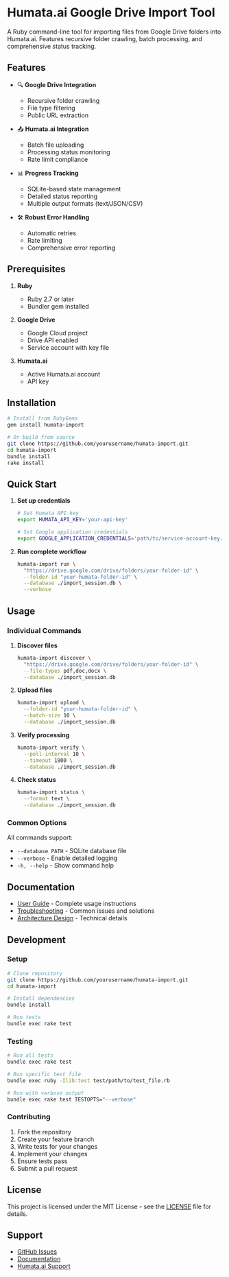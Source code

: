 # Humata.ai Google Drive Import Tool

A Ruby command-line tool for importing files from Google Drive folders into Humata.ai. Features recursive folder crawling, batch processing, and comprehensive status tracking.

## Features

- 🔍 **Google Drive Integration**
  - Recursive folder crawling
  - File type filtering
  - Public URL extraction

- 📤 **Humata.ai Integration**
  - Batch file uploading
  - Processing status monitoring
  - Rate limit compliance

- 📊 **Progress Tracking**
  - SQLite-based state management
  - Detailed status reporting
  - Multiple output formats (text/JSON/CSV)

- 🛠 **Robust Error Handling**
  - Automatic retries
  - Rate limiting
  - Comprehensive error reporting

## Prerequisites

1. **Ruby**
   - Ruby 2.7 or later
   - Bundler gem installed

2. **Google Drive**
   - Google Cloud project
   - Drive API enabled
   - Service account with key file

3. **Humata.ai**
   - Active Humata.ai account
   - API key

## Installation

```bash
# Install from RubyGems
gem install humata-import

# Or build from source
git clone https://github.com/yourusername/humata-import.git
cd humata-import
bundle install
rake install
```

## Quick Start

1. **Set up credentials**
   ```bash
   # Set Humata API key
   export HUMATA_API_KEY='your-api-key'

   # Set Google application credentials
   export GOOGLE_APPLICATION_CREDENTIALS='path/to/service-account-key.json'
   ```

2. **Run complete workflow**
   ```bash
   humata-import run \
     "https://drive.google.com/drive/folders/your-folder-id" \
     --folder-id "your-humata-folder-id" \
     --database ./import_session.db \
     --verbose
   ```

## Usage

### Individual Commands

1. **Discover files**
   ```bash
   humata-import discover \
     "https://drive.google.com/drive/folders/your-folder-id" \
     --file-types pdf,doc,docx \
     --database ./import_session.db
   ```

2. **Upload files**
   ```bash
   humata-import upload \
     --folder-id "your-humata-folder-id" \
     --batch-size 10 \
     --database ./import_session.db
   ```

3. **Verify processing**
   ```bash
   humata-import verify \
     --poll-interval 10 \
     --timeout 1800 \
     --database ./import_session.db
   ```

4. **Check status**
   ```bash
   humata-import status \
     --format text \
     --database ./import_session.db
   ```

### Common Options

All commands support:
- `--database PATH` - SQLite database file
- `--verbose` - Enable detailed logging
- `-h, --help` - Show command help

## Documentation

- [User Guide](docs/user-guide.md) - Complete usage instructions
- [Troubleshooting](docs/troubleshooting.md) - Common issues and solutions
- [Architecture Design](docs/architecture-design.md) - Technical details

## Development

### Setup

```bash
# Clone repository
git clone https://github.com/yourusername/humata-import.git
cd humata-import

# Install dependencies
bundle install

# Run tests
bundle exec rake test
```

### Testing

```bash
# Run all tests
bundle exec rake test

# Run specific test file
bundle exec ruby -Ilib:test test/path/to/test_file.rb

# Run with verbose output
bundle exec rake test TESTOPTS="--verbose"
```

### Contributing

1. Fork the repository
2. Create your feature branch
3. Write tests for your changes
4. Implement your changes
5. Ensure tests pass
6. Submit a pull request

## License

This project is licensed under the MIT License - see the [LICENSE](LICENSE) file for details.

## Support

- [GitHub Issues](https://github.com/yourusername/humata-import/issues)
- [Documentation](docs/)
- [Humata.ai Support](https://humata.ai/support)